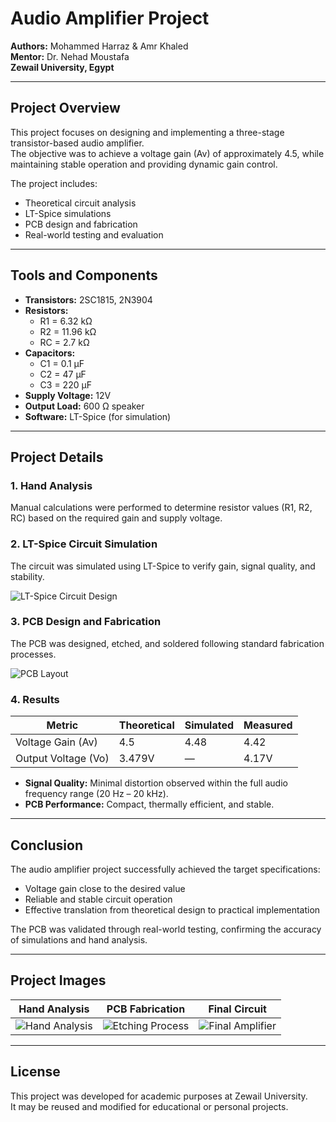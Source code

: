 # Audio Amplifier Project

**Authors:** Mohammed Harraz & Amr Khaled  
**Mentor:** Dr. Nehad Moustafa  
**Zewail University, Egypt**

---

## Project Overview

This project focuses on designing and implementing a three-stage transistor-based audio amplifier.  
The objective was to achieve a voltage gain (Av) of approximately 4.5, while maintaining stable operation and providing dynamic gain control.

The project includes:
- Theoretical circuit analysis
- LT-Spice simulations
- PCB design and fabrication
- Real-world testing and evaluation

---

## Tools and Components

- **Transistors:** 2SC1815, 2N3904
- **Resistors:**
  - R1 = 6.32 kΩ
  - R2 = 11.96 kΩ
  - RC = 2.7 kΩ
- **Capacitors:**
  - C1 = 0.1 µF
  - C2 = 47 µF
  - C3 = 220 µF
- **Supply Voltage:** 12V
- **Output Load:** 600 Ω speaker
- **Software:** LT-Spice (for simulation)

---

## Project Details

### 1. Hand Analysis
Manual calculations were performed to determine resistor values (R1, R2, RC) based on the required gain and supply voltage.

### 2. LT-Spice Circuit Simulation
The circuit was simulated using LT-Spice to verify gain, signal quality, and stability.

![LT-Spice Circuit Design](images/ltspice_circuit.png)

### 3. PCB Design and Fabrication
The PCB was designed, etched, and soldered following standard fabrication processes.

![PCB Layout](images/pcb_layout.png)

### 4. Results

| Metric                | Theoretical | Simulated | Measured  |
|-----------------------|-------------|-----------|-----------|
| Voltage Gain (Av)     | 4.5         | 4.48      | 4.42      |
| Output Voltage (Vo)   | 3.479V      | —         | 4.17V     |

- **Signal Quality:** Minimal distortion observed within the full audio frequency range (20 Hz – 20 kHz).
- **PCB Performance:** Compact, thermally efficient, and stable.

---

## Conclusion

The audio amplifier project successfully achieved the target specifications:
- Voltage gain close to the desired value
- Reliable and stable circuit operation
- Effective translation from theoretical design to practical implementation

The PCB was validated through real-world testing, confirming the accuracy of simulations and hand analysis.

---

## Project Images

| Hand Analysis | PCB Fabrication | Final Circuit |
|:-------------:|:---------------:|:-------------:|
| ![Hand Analysis](images/hand_analysis.png) | ![Etching Process](images/etching_process.png) | ![Final Amplifier](images/final_circuit.png) |

---

## License

This project was developed for academic purposes at Zewail University.  
It may be reused and modified for educational or personal projects.
